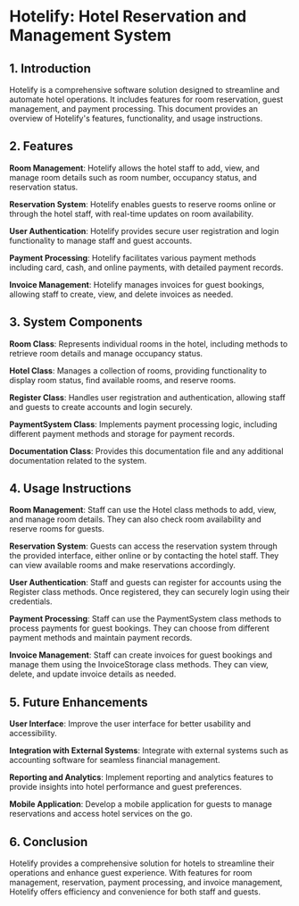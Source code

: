 # Hotelify: Hotel Reservation and Management System

## 1. Introduction
Hotelify is a comprehensive software solution designed to streamline and automate hotel operations. It includes features for room reservation, guest management, and payment processing. This document provides an overview of Hotelify's features, functionality, and usage instructions.

## 2. Features

**Room Management**: Hotelify allows the hotel staff to add, view, and manage room details such as room number, occupancy status, and reservation status.

**Reservation System**: Hotelify enables guests to reserve rooms online or through the hotel staff, with real-time updates on room availability.

**User Authentication**: Hotelify provides secure user registration and login functionality to manage staff and guest accounts.

**Payment Processing**: Hotelify facilitates various payment methods including card, cash, and online payments, with detailed payment records.

**Invoice Management**: Hotelify manages invoices for guest bookings, allowing staff to create, view, and delete invoices as needed.

## 3. System Components

**Room Class**: Represents individual rooms in the hotel, including methods to retrieve room details and manage occupancy status.

**Hotel Class**: Manages a collection of rooms, providing functionality to display room status, find available rooms, and reserve rooms.

**Register Class**: Handles user registration and authentication, allowing staff and guests to create accounts and login securely.

**PaymentSystem Class**: Implements payment processing logic, including different payment methods and storage for payment records.

**Documentation Class**: Provides this documentation file and any additional documentation related to the system.

## 4. Usage Instructions

**Room Management**: Staff can use the Hotel class methods to add, view, and manage room details. They can also check room availability and reserve rooms for guests.

**Reservation System**: Guests can access the reservation system through the provided interface, either online or by contacting the hotel staff. They can view available rooms and make reservations accordingly.

**User Authentication**: Staff and guests can register for accounts using the Register class methods. Once registered, they can securely login using their credentials.

**Payment Processing**: Staff can use the PaymentSystem class methods to process payments for guest bookings. They can choose from different payment methods and maintain payment records.

**Invoice Management**: Staff can create invoices for guest bookings and manage them using the InvoiceStorage class methods. They can view, delete, and update invoice details as needed.

## 5. Future Enhancements

**User Interface**: Improve the user interface for better usability and accessibility.

**Integration with External Systems**: Integrate with external systems such as accounting software for seamless financial management.

**Reporting and Analytics**: Implement reporting and analytics features to provide insights into hotel performance and guest preferences.

**Mobile Application**: Develop a mobile application for guests to manage reservations and access hotel services on the go.

## 6. Conclusion
Hotelify provides a comprehensive solution for hotels to streamline their operations and enhance guest experience. With features for room management, reservation, payment processing, and invoice management, Hotelify offers efficiency and convenience for both staff and guests.
